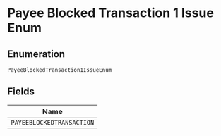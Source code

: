 
# Payee Blocked Transaction 1 Issue Enum

## Enumeration

`PayeeBlockedTransaction1IssueEnum`

## Fields

| Name |
|  --- |
| `PAYEEBLOCKEDTRANSACTION` |

